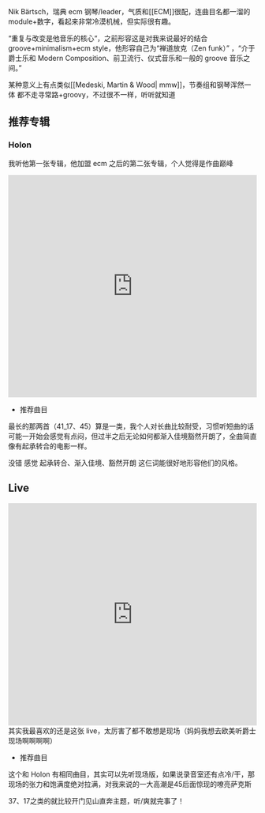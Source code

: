 ---
---

Nik Bärtsch，瑞典 ecm 钢琴/leader，气质和[[ECM]]很配，连曲目名都一溜的 module+数字，看起来非常冷漠机械，但实际很有趣。

“重复与改变是他音乐的核心“，之前形容这是对我来说最好的结合 groove+minimalism+ecm style，他形容自己为“禅道放克（Zen funk）” ，“介于爵士乐和 Modern Composition、前卫流行、仪式音乐和一般的 groove 音乐之间。”

某种意义上有点类似[[Medeski, Martin & Wood| mmw]]，节奏组和钢琴浑然一体 都不走寻常路+groovy，不过很不一样，听听就知道

## 推荐专辑 

### Holon
我听他第一张专辑，他加盟 ecm 之后的第二张专辑，个人觉得是作曲巅峰
<iframe allow="autoplay *; encrypted-media *; fullscreen *; clipboard-write" frameborder="0" height="450" style="width:100%;max-width:660px;overflow:hidden;background:transparent;" sandbox="allow-forms allow-popups allow-same-origin allow-scripts allow-storage-access-by-user-activation allow-top-navigation-by-user-activation" src="https://embed.music.apple.com/hk/album/holon/1443744572?l=en"></iframe>

- 推荐曲目
  
最长的那两首（41_17、45）算是一类，我个人对长曲比较耐受，习惯听短曲的话 可能一开始会感觉有点闷，但过半之后无论如何都渐入佳境豁然开朗了，全曲简直像有起承转合的电影一样。 

没错 感觉 起承转合、渐入佳境、豁然开朗 这仨词能很好地形容他们的风格。


## Live
<iframe allow="autoplay *; encrypted-media *; fullscreen *; clipboard-write" frameborder="0" height="450" style="width:100%;max-width:660px;overflow:hidden;background:transparent;" sandbox="allow-forms allow-popups allow-same-origin allow-scripts allow-storage-access-by-user-activation allow-top-navigation-by-user-activation" src="https://embed.music.apple.com/hk/album/nik-b%C3%A4rtschs-ronin-live/1444206466?l=en"></iframe>
其实我最喜欢的还是这张 live，太厉害了都不敢想是现场（妈妈我想去欧美听爵士现场啊啊啊啊）

- 推荐曲目 
  
这个和 Holon 有相同曲目，其实可以先听现场版，如果说录音室还有点冷/干，那现场的张力和饱满度绝对拉满，对我来说的一大高潮是45后面惊现的嘹亮萨克斯

37、17之类的就比较开门见山直奔主题，听/爽就完事了！